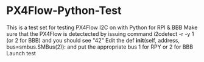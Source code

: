 # PX4Flow-Python-Test
This is a test set for testing PX4Flow I2C on with Python for RPI &  BBB
Make sure that the PX4Flow is detectected by issuing command i2cdetect -r -y 1 (or 2 for BBB) and you should see "42"
Edit the  def __init__(self, address, bus=smbus.SMBus(2)): and put the appropriate bus 1 for RPY or 2 for BBB
Launch test


